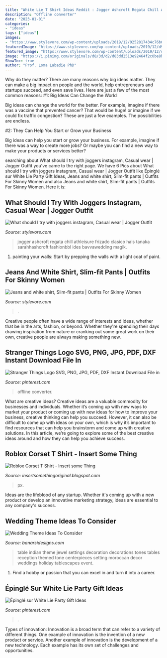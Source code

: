 ```yaml
---
title: "White Lie T Shirt Ideas Reddit : Jogger Ashcroft Regata Chill Athleisure Frizado Clasico Hais Tanaka Sarahhashcroft Fashionbbl Ides Bavvawedding Magik"
description: "Offline converter"
date: "2023-01-01"
categories:
- "ideas"
tags: ["ideas"]
images:
- "https://www.stylevore.com/wp-content/uploads/2019/12/9252817434c76b6bd2ffcece08992dfd.png"
featuredImage: "https://www.stylevore.com/wp-content/uploads/2019/12/d9c4fc15ef37da59c689f5ffb53b5e1f.jpg"
featured_image: "https://www.stylevore.com/wp-content/uploads/2019/12/d9c4fc15ef37da59c689f5ffb53b5e1f.jpg"
image: "https://i.pinimg.com/originals/d8/3d/d2/d83dd2513e92464f2c0be8b7e9c93d05.png"
ShowToc: true
author: "Prof. Loma Labadie PhD"
---
```



Why do they matter?
There are many reasons why big ideas matter. They can make a big impact on people and the world, help entrepreneurs and startups succeed, and even save lives. Here are just a few of the most common reasons:
#1: Big Ideas Can Change the World

Big ideas can change the world for the better. For example, imagine if there was a vaccine that prevented cancer? That would be huge! or imagine if we could fix traffic congestion? These are just a few examples. The possibilities are endless.

#2: They Can Help You Start or Grow your Business

Big ideas can help you start or grow your business. For example, imagine if there was a way to create more jobs? Or maybe you can find a new way to make your products or services better?

	

		
searching about What should I try with joggers instagram, Casual wear | Jogger Outfit you've came to the right page. We have 6 Pics about What should I try with joggers instagram, Casual wear | Jogger Outfit like Épinglé sur White Lie Party Gift Ideas, Jeans and white shirt, Slim-fit pants | Outfits For Skinny Women and also Jeans and white shirt, Slim-fit pants | Outfits For Skinny Women. Here it is:
		
    
## What Should I Try With Joggers Instagram, Casual Wear | Jogger Outfit

<img loading=lazy src="https://www.stylevore.com/wp-content/uploads/2019/12/d9c4fc15ef37da59c689f5ffb53b5e1f.jpg" onerror="this.onerror=null;this.src='https://tse1.mm.bing.net/th?id=OIP.eKMbXyo7VVREXC8FQdc0vgHaJQ&amp;pid=15.1';" alt="What should I try with joggers instagram, Casual wear | Jogger Outfit">

_Source: stylevore.com_

>jogger ashcroft regata chill athleisure frizado clasico hais tanaka sarahhashcroft fashionbbl ides bavvawedding magik. 

	

1. painting your walls: Start by prepping the walls with a light coat of paint.

    
## Jeans And White Shirt, Slim-fit Pants | Outfits For Skinny Women

<img loading=lazy src="https://www.stylevore.com/wp-content/uploads/2019/12/9252817434c76b6bd2ffcece08992dfd.png" onerror="this.onerror=null;this.src='https://tse2.mm.bing.net/th?id=OIP.ZS2i_UJRhMA8L08gYtjHRwHaL4&amp;pid=15.1';" alt="Jeans and white shirt, Slim-fit pants | Outfits For Skinny Women">

_Source: stylevore.com_

>. 

	

Creative people often have a wide range of interests and ideas, whether that be in the arts, fashion, or beyond. Whether they're spending their days drawing inspiration from nature or cranking out some great work on their own, creative people are always making something new.

    
## Stranger Things Logo SVG, PNG, JPG, PDF, DXF Instant Download File In

<img loading=lazy src="https://i.pinimg.com/736x/cf/58/6b/cf586be03bca18fa058bc64cf93c8dcd.jpg" onerror="this.onerror=null;this.src='https://tse4.mm.bing.net/th?id=OIP.yIBS_n9SWnFKhfXDUrednAAAAA&amp;pid=15.1';" alt="Stranger Things Logo SVG, PNG, JPG, PDF, DXF Instant Download File in">

_Source: pinterest.com_

>offline converter. 

	

What are creative ideas?
Creative ideas are a valuable commodity for businesses and individuals. Whether it’s coming up with new ways to market your product or coming up with new ideas for how to improve your business, creative thinking can help you succeed. However, it can also be difficult to come up with ideas on your own, which is why it’s important to find resources that can help you brainstorm and come up with creative solutions. In this article, we’re going to explore some of the best creative ideas around and how they can help you achieve success.

    
## Roblox Corset T Shirt - Insert Some Thing

<img loading=lazy src="https://i.ytimg.com/vi/26xGqiBnk8s/maxresdefault.jpg" onerror="this.onerror=null;this.src='https://tse3.mm.bing.net/th?id=OIP.UOPjPQxnVxd0MBMKZxPjfQHaEK&amp;pid=15.1';" alt="Roblox Corset T Shirt - Insert some Thing">

_Source: insertsomethingoriginal.blogspot.com_

>px. 

	

Ideas are the lifeblood of any startup. Whether it's coming up with a new product or develop an innovative marketing strategy, ideas are essential to any company's success.

    
## Wedding Theme Ideas To Consider

<img loading=lazy src="https://www.banarsidesigns.com/blog/wp-content/uploads/2017/07/indian-themed-wedding-table.jpg" onerror="this.onerror=null;this.src='https://tse3.mm.bing.net/th?id=OIP.__VnI8-azJQTySx-201FYwAAAA&amp;pid=15.1';" alt="Wedding Theme Ideas To Consider">

_Source: banarsidesigns.com_

>table indian theme jewel settings decoration decorations tones tables reception themed tone centerpieces setting moroccan decor weddings holiday tablescapes event. 

	

1. Find a hobby or passion that you can excel in and turn it into a career.

    
## Épinglé Sur White Lie Party Gift Ideas

<img loading=lazy src="https://i.pinimg.com/originals/d8/3d/d2/d83dd2513e92464f2c0be8b7e9c93d05.png" onerror="this.onerror=null;this.src='https://tse1.mm.bing.net/th?id=OIP.3RxDo2M8_MPQ7pdnSk0BPQHaJ4&amp;pid=15.1';" alt="Épinglé sur White Lie Party Gift Ideas">

_Source: pinterest.com_

>. 

	

Types of innovation:
Innovation is a broad term that can refer to a variety of different things. One example of innovation is the invention of a new product or service. Another example of innovation is the development of a new technology. Each example has its own set of challenges and opportunities.

